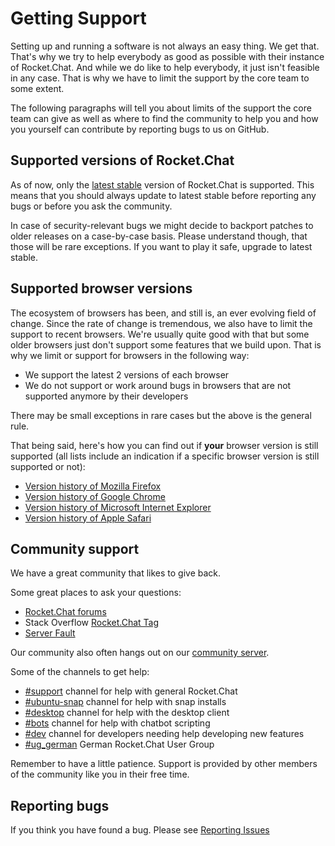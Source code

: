 # Getting Support

Setting up and running a software is not always an easy thing. We get that. That's why we try to help everybody as good as possible with their instance of Rocket.Chat. And while we do like to help everybody, it just isn't feasible in any case. That is why we have to limit the support by the core team to some extent.

The following paragraphs will tell you about limits of the support the core team can give as well as where to find the community to help you and how you yourself can contribute by reporting bugs to us on GitHub.

## Supported versions of Rocket.Chat

As of now, only the [latest stable](https://rocket.chat/download) version of Rocket.Chat is supported. This means that you should always update to latest stable before reporting any bugs or before you ask the community.

In case of security-relevant bugs we might decide to backport patches to older releases on a case-by-case basis. Please understand though, that those will be rare exceptions. If you want to play it safe, upgrade to latest stable.

## Supported browser versions

The ecosystem of browsers has been, and still is, an ever evolving field of change. Since the rate of change is tremendous, we also have to limit the support to recent browsers. We're usually quite good with that but some older browsers just don't support some features that we build upon. That is why we limit or support for browsers in the following way:

- We support the latest 2 versions of each browser
- We do not support or work around bugs in browsers that are not supported anymore by their developers

There may be small exceptions in rare cases but the above is the general rule.

That being said, here's how you can find out if **your** browser version is still supported (all lists include an indication if a specific browser version is still supported or not):

- [Version history of Mozilla Firefox](https://en.wikipedia.org/wiki/Firefox_version_history)
- [Version history of Google Chrome](https://en.wikipedia.org/wiki/Google_Chrome_version_history)
- [Version history of Microsoft Internet Explorer](https://en.wikipedia.org/wiki/Internet_Explorer_version_history)
- [Version history of Apple Safari](https://en.wikipedia.org/wiki/Safari_version_history)

## Community support

We have a great community that likes to give back.

Some great places to ask your questions:

- [Rocket.Chat forums](https://forums.rocket.chat/)
- Stack Overflow [Rocket.Chat Tag](https://stackoverflow.com/questions/tagged/rocket.chat)
- [Server Fault](https://serverfault.com/search?q=Rocket.Chat)

Our community also often hangs out on our [community server](https://open.rocket.chat).

Some of the channels to get help:

- [#support](https://open.rocket.chat/channel/support) channel for help with general Rocket.Chat
- [#ubuntu-snap](https://open.rocket.chat/channel/ubuntu-snap) channel for help with snap installs
- [#desktop](https://open.rocket.chat/channel/desktop) channel for help with the desktop client
- [#bots](https://open.rocket.chat/channel/bots) channel for help with chatbot scripting
- [#dev](https://open.rocket.chat/channel/dev) channel for developers needing help developing new features
- [#ug_german](https://open.rocket.chat/channel/ug_german) German Rocket.Chat User Group

Remember to have a little patience. Support is provided by other members of the community like you in their free time.

## Reporting bugs

If you think you have found a bug.  Please see [Reporting Issues](../contributing/reporting-issues/)
